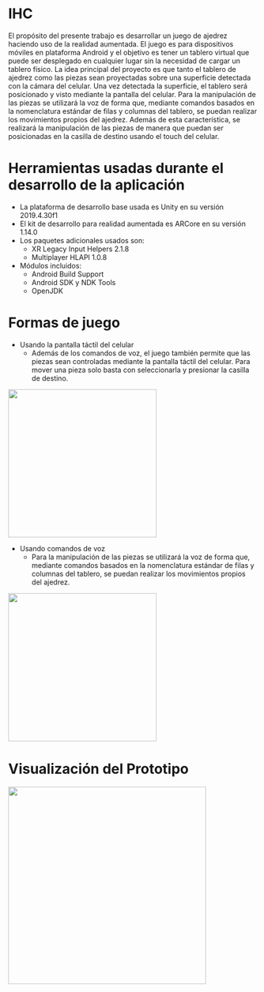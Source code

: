 # IHC
El propósito del presente trabajo es desarrollar un juego de ajedrez haciendo uso de la realidad aumentada. El juego es para dispositivos móviles en plataforma Android y el objetivo es tener un tablero virtual que puede ser desplegado en cualquier lugar sin la necesidad de cargar un tablero físico. La idea principal del proyecto es que tanto el tablero de ajedrez como las piezas sean proyectadas sobre una superficie detectada con la cámara del celular. Una vez detectada la superficie, el tablero será posicionado y visto mediante la pantalla del celular. Para la manipulación de las piezas se utilizará la voz de forma que, mediante comandos basados en la nomenclatura estándar de filas y columnas del tablero, se puedan realizar los movimientos propios del ajedrez. Además de esta característica, se realizará la manipulación de las piezas de manera que puedan ser posicionadas en la casilla de destino usando el touch del celular.
# Herramientas usadas durante el desarrollo de la aplicación
* La plataforma de desarrollo base usada es Unity en su versión 2019.4.30f1
* El kit de desarrollo para realidad aumentada es ARCore en su versión 1.14.0
* Los paquetes adicionales usados son:
  * XR Legacy Input Helpers 2.1.8
  * Multiplayer HLAPI 1.0.8
* Módulos incluidos:
  * Android Build Support
  * Android SDK y NDK Tools
  * OpenJDK
# Formas de juego
* Usando la pantalla táctil del celular
  * Además de los comandos de voz, el juego también permite que las piezas sean controladas mediante la pantalla táctil del celular. Para mover una pieza solo basta con seleccionarla y presionar la casilla de destino.

<img src="https://user-images.githubusercontent.com/63762044/138613197-e928d252-c242-458d-8cc2-36a4d652906f.png" width="300"/>

* Usando comandos de voz
  *  Para la manipulación de las piezas se utilizará la voz de forma que, mediante comandos basados en la nomenclatura estándar de filas y columnas del tablero, se puedan realizar los movimientos propios del ajedrez.

<img src="https://user-images.githubusercontent.com/63762044/138613262-0ac5203c-6a34-44a9-a21f-0022887e2b89.png" width="300"/>

# Visualización del Prototipo

<img src="https://user-images.githubusercontent.com/63762044/138613598-0bb135d8-7666-4dcd-9fdf-8ea66a6d00e0.jpg" width="400"/>
